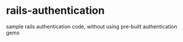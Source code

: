 rails-authentication
====================

sample rails authentication code, without using pre-built authentication gems
